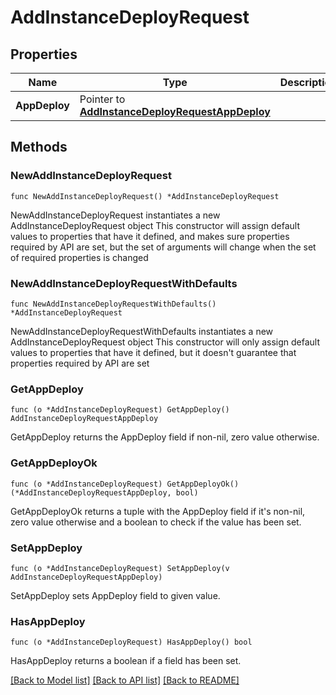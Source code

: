 # AddInstanceDeployRequest

## Properties

Name | Type | Description | Notes
------------ | ------------- | ------------- | -------------
**AppDeploy** | Pointer to [**AddInstanceDeployRequestAppDeploy**](AddInstanceDeployRequestAppDeploy.md) |  | [optional] 

## Methods

### NewAddInstanceDeployRequest

`func NewAddInstanceDeployRequest() *AddInstanceDeployRequest`

NewAddInstanceDeployRequest instantiates a new AddInstanceDeployRequest object
This constructor will assign default values to properties that have it defined,
and makes sure properties required by API are set, but the set of arguments
will change when the set of required properties is changed

### NewAddInstanceDeployRequestWithDefaults

`func NewAddInstanceDeployRequestWithDefaults() *AddInstanceDeployRequest`

NewAddInstanceDeployRequestWithDefaults instantiates a new AddInstanceDeployRequest object
This constructor will only assign default values to properties that have it defined,
but it doesn't guarantee that properties required by API are set

### GetAppDeploy

`func (o *AddInstanceDeployRequest) GetAppDeploy() AddInstanceDeployRequestAppDeploy`

GetAppDeploy returns the AppDeploy field if non-nil, zero value otherwise.

### GetAppDeployOk

`func (o *AddInstanceDeployRequest) GetAppDeployOk() (*AddInstanceDeployRequestAppDeploy, bool)`

GetAppDeployOk returns a tuple with the AppDeploy field if it's non-nil, zero value otherwise
and a boolean to check if the value has been set.

### SetAppDeploy

`func (o *AddInstanceDeployRequest) SetAppDeploy(v AddInstanceDeployRequestAppDeploy)`

SetAppDeploy sets AppDeploy field to given value.

### HasAppDeploy

`func (o *AddInstanceDeployRequest) HasAppDeploy() bool`

HasAppDeploy returns a boolean if a field has been set.


[[Back to Model list]](../README.md#documentation-for-models) [[Back to API list]](../README.md#documentation-for-api-endpoints) [[Back to README]](../README.md)


